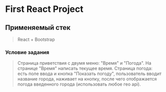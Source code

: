 # First React Project

## Применяемый стек
>React + Bootstrap

### Условие задания

>Страница приветствия с двумя меню: "Время" и "Погода".
>На странице "Время" написать текущее время.
>Страница погода: есть поле ввода и кнопка "Показать погоду", пользователь вводит название города, наживает на кнопку, после чего отображается погода введенного города (использовать любое гео api).
